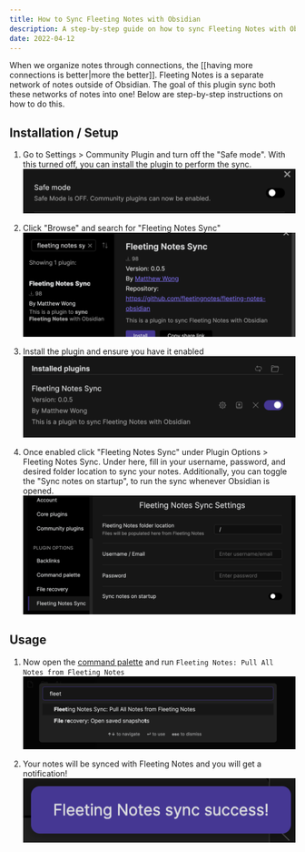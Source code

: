 ```yaml
---
title: How to Sync Fleeting Notes with Obsidian
description: A step-by-step guide on how to sync Fleeting Notes with Obsidian
date: 2022-04-12
---
```

When we organize notes through connections, the [[having more connections is better|more the better]]. Fleeting Notes is a separate network of notes outside of Obsidian. The goal of this plugin sync both these networks of notes into one! Below are step-by-step instructions on how to do this.

## Installation / Setup
1. Go to Settings > Community Plugin and turn off the "Safe mode". With this turned off, you can install the plugin to perform the sync.
![Install from Community Plugin](/assets/img/fleeting-notes-sync-3.png)

2. Click "Browse" and search for "Fleeting Notes Sync"
![Browse Community Plugins](/assets/img/fleeting-notes-sync-2.png)

3. Install the plugin and ensure you have it enabled
![Ensure Plugin Enabled](/assets/img/fleeting-notes-sync-1.png)

4. Once enabled click "Fleeting Notes Sync" under Plugin Options > Fleeting Notes Sync. Under here, fill in your username, password, and desired folder location to sync your notes. Additionally, you can toggle the "Sync notes on startup", to run the sync whenever Obsidian is opened.
![Fleeting Notes Settings](/assets/img/fleeting-notes-sync-4.png)

## Usage
1.  Now open the [command palette](https://help.obsidian.md/Plugins/Command+palette) and run `Fleeting Notes: Pull All Notes from Fleeting Notes`
![Open Command Palette](/assets/img/fleeting-notes-sync-6.png)

2. Your notes will be synced with Fleeting Notes and you will get a notification!
![Sync Notification](/assets/img/fleeting-notes-sync-7.png)